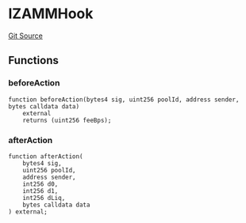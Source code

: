 # IZAMMHook
[Git Source](https://github.com/zammdefi/ZAMM/blob/fa189555585feef833515e20b93171c09b0534a0/src/ZAMM.sol)


## Functions
### beforeAction


```solidity
function beforeAction(bytes4 sig, uint256 poolId, address sender, bytes calldata data)
    external
    returns (uint256 feeBps);
```

### afterAction


```solidity
function afterAction(
    bytes4 sig,
    uint256 poolId,
    address sender,
    int256 d0,
    int256 d1,
    int256 dLiq,
    bytes calldata data
) external;
```

